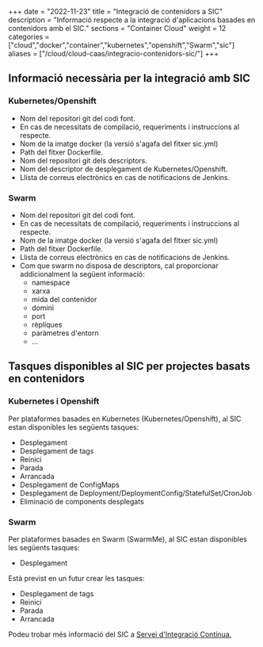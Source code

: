 +++
date        = "2022-11-23"
title       = "Integració de contenidors a SIC"
description = "Informació respecte a la integració d'aplicacions basades en contenidors amb el SIC."
sections    = "Container Cloud"
weight      = 12
categories  = ["cloud","docker","container","kubernetes","openshift","Swarm","sic"]
aliases     = ["/cloud/cloud-caas/integracio-contenidors-sic/"]
+++

## Informació necessària per la integració amb SIC

### Kubernetes/Openshift

- Nom del repositori git del codi font.
- En cas de necessitats de compilació, requeriments i instruccions al respecte.
- Nom de la imatge docker (la versió s'agafa del fitxer sic.yml)
- Path del fitxer Dockerfile.
- Nom del repositori git dels descriptors.
- Nom del descriptor de desplegament de Kubernetes/Openshift.
- Llista de correus electrònics en cas de notificacions de Jenkins.

### Swarm

- Nom del repositori git del codi font.
- En cas de necessitats de compilació, requeriments i instruccions al respecte.
- Nom de la imatge docker (la versió s'agafa del fitxer sic.yml)
- Path del fitxer Dockerfile.
- Llista de correus electrònics en cas de notificacions de Jenkins.
- Com que swarm no disposa de descriptors, cal proporcionar addicionalment la següent informació:
  - namespace
  - xarxa
  - mida del contenidor
  - domini
  - port
  - rèpliques
  - paràmetres d'entorn
  - ...

## Tasques disponibles al SIC per projectes basats en contenidors

### Kubernetes i Openshift

Per plataformes basades en Kubernetes (Kubernetes/Openshift), al SIC estan disponibles les següents tasques:

- Desplegament
- Desplegament de tags
- Reinici
- Parada
- Arrancada
- Desplegament de ConfigMaps
- Desplegament de Deployment/DeploymentConfig/StatefulSet/CronJob
- Eliminació de components desplegats

### Swarm

Per plataformes basades en Swarm (SwarmMe), al SIC estan disponibles les següents tasques:

- Desplegament

Està previst en un futur crear les tasques:

- Desplegament de tags
- Reinici
- Parada
- Arrancada

Podeu trobar més informació del SIC a [Servei d'Integració Contínua.](https://canigo.ctti.gencat.cat/sic/)